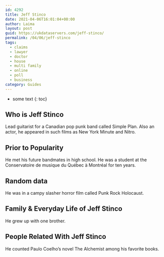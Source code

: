 ```yaml
---
id: 4292
title: Jeff Stinco
date: 2021-04-06T16:01:04+00:00
author: Laima
layout: post
guid: https://ukdataservers.com/jeff-stinco/
permalink: /04/06/jeff-stinco
tags:
  - claims
  - lawyer
  - doctor
  - house
  - multi family
  - online
  - poll
  - business
category: Guides
---
```


* some text
{: toc}


## Who is Jeff Stinco
                  
                  
                  
Lead guitarist for a Canadian pop punk band called Simple Plan. Also an actor, he appeared in such films as New York Minute and Nitro.
                  
              
            
              
            
                
                
                
## Prior to Popularity
                  
                  
                  
He met his future bandmates in high school. He was a student at the Conservatoire de musique du Québec à Montréal for ten years.
                  
              
            
              
            
                
                
                
## Random data
                  
                  
                  
He was in a campy slasher horror film called Punk Rock Holocaust.
                  
              
            
              
            
                
                
                
## Family & Everyday Life of Jeff Stinco
                  
                  
                  
He grew up with one brother.
                  
              
            
              
            
                
                
                
## People Related With Jeff Stinco
                  
                  
                  
He counted Paulo Coelho&#8217;s novel The Alchemist among his favorite books.
                  
              
            
              
            
                
              
            
              
              
            
            
              
            
          
          
          